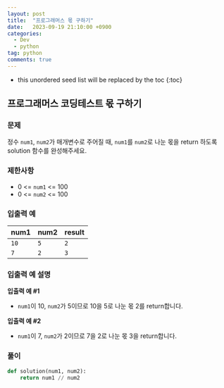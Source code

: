 ```yaml
---
layout: post
title:  "프로그래머스 몫 구하기"
date:   2023-09-19 21:10:00 +0900
categories: 
  - Dev
  - python
tag: python
comments: true
---
```


* this unordered seed list will be replaced by the toc
{:toc}

## 프로그래머스 코딩테스트 몫 구하기

### 문제

정수 `num1`, `num2`가 매개변수로 주어질 때, `num1`를 `num2`로 나눈 몫을 return 하도록 solution 함수를 완성해주세요.

### 제한사항

- 0 <= `num1` <= 100
- 0 <= `num2` <= 100

### 입출력 예

| num1 | num2 |	result |
| --- | --- | --- |
| `10` | `5` |	`2` |
| `7` | `2` |	`3` |

### 입출력 예 설명

**입출력 예 #1**
- `num1`이 10, `num2`가 5이므로 10을 5로 나눈 몫 2를 return합니다.

**입출력 예 #2**
- `num1`이 7, `num2`가 2이므로 7을 2로 나눈 몫 3을 return합니다.

### 풀이

```py
def solution(num1, num2):
    return num1 // num2
```